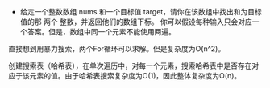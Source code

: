 * 给定一个整数数组 nums 和一个目标值 target，请你在该数组中找出和为目标值的那 两个 整数，并返回他们的数组下标。
你可以假设每种输入只会对应一个答案。但是，数组中同一个元素不能使用两遍。


直接想到用暴力搜索，两个For循环可以求解。但是复杂度为O(n^2)。

创建搜索表（哈希表），在单次遍历中，对每一个元素，搜索哈希表中是否存在对应于该元素的值。由于哈希表搜索复杂度为O(1)，因此整体复杂度为O(n)。